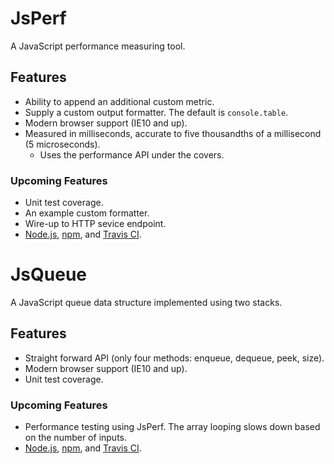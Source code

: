 # JsPerf

A JavaScript performance measuring tool.

## Features

* Ability to append an additional custom metric.
* Supply a custom output formatter.  The default is `console.table`.
* Modern browser support (IE10 and up).
* Measured in milliseconds, accurate to five thousandths of a millisecond (5 microseconds).
    * Uses the performance API under the covers.

### Upcoming Features

* Unit test coverage.
* An example custom formatter.
* Wire-up to HTTP sevice endpoint.
* [Node.js](https://nodejs.org/en/), [npm](https://www.npmjs.com/), and [Travis CI](https://travis-ci.org/).

# JsQueue

A JavaScript queue data structure implemented using two stacks.

## Features

* Straight forward API (only four methods: enqueue, dequeue, peek, size).
* Modern browser support (IE10 and up).
* Unit test coverage.

### Upcoming Features

* Performance testing using JsPerf. The array looping slows down based on the number of inputs.
* [Node.js](https://nodejs.org/en/), [npm](https://www.npmjs.com/), and [Travis CI](https://travis-ci.org/).
